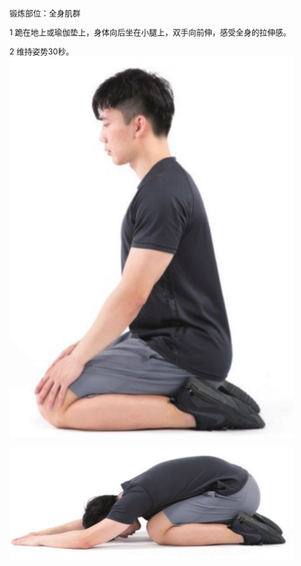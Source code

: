 锻炼部位：全身肌群

1 跪在地上或瑜伽垫上，身体向后坐在小腿上，双手向前伸，感受全身的拉伸感。

2 维持姿势30秒。
![](Pasted%20image%2020230625211747.png)


![](Pasted%20image%2020230625211801.png)